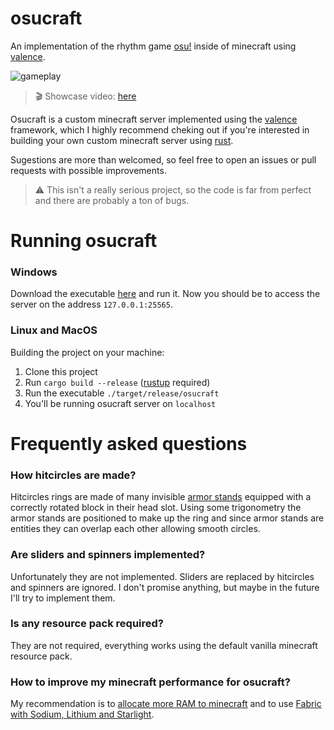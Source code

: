 # osucraft

An implementation of the rhythm game [osu!](https://osu.ppy.sh/home) inside of minecraft using [valence](https://github.com/valence-rs/valence).

![gameplay](/assets/gameplay.gif)

> 🎬 Showcase video: [here](https://www.youtube.com/watch?v=Yw5VYiOWDWk)

Osucraft is a custom minecraft server implemented using the [valence](https://github.com/valence-rs/valence) framework, which I highly recommend cheking out if you're interested in building your own custom minecraft server using [rust](https://www.rust-lang.org/).

Sugestions are more than welcomed, so feel free to open an issues or pull requests with possible improvements.

> ⚠️ This isn't a really serious project, so the code is far from perfect and there are probably a ton of bugs.

# Running osucraft

### Windows

Download the executable [here](https://github.com/mymatsubara/osucraft/releases/tag/0.1.0) and run it. Now you should be to access the server on the address `127.0.0.1:25565`.

### Linux and MacOS

Building the project on your machine:

1. Clone this project
2. Run `cargo build --release` ([rustup](https://www.rust-lang.org/tools/install) required)
3. Run the executable `./target/release/osucraft`
4. You'll be running osucraft server on `localhost`

# Frequently asked questions

### How hitcircles are made?

Hitcircles rings are made of many invisible [armor stands](https://minecraft.fandom.com/wiki/Armor_Stand) equipped with a correctly rotated block in their head slot. Using some trigonometry the armor stands are positioned to make up the ring and since armor stands are entities they can overlap each other allowing smooth circles.

### Are sliders and spinners implemented?

Unfortunately they are not implemented. Sliders are replaced by hitcircles and spinners are ignored. I don't promise anything, but maybe in the future I'll try to implement them.

### Is any resource pack required?

They are not required, everything works using the default vanilla minecraft resource pack.

### How to improve my minecraft performance for osucraft?

My recommendation is to [allocate more RAM to minecraft](https://youtu.be/185lJ0M-58I) and to use [Fabric with Sodium, Lithium and Starlight](https://gist.github.com/HexedHero/aab340a84db51913cb1106c2d85f4e4f).
